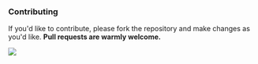 <h3>Contributing</h3>
If you'd like to contribute, please fork the repository and make changes as you'd like. <b>Pull requests are warmly welcome.</b>
<p></p>
<a href="https://github.com/AnDCGI/mayaScripts/graphs/contributors">
  <img src="https://contrib.rocks/image?repo=AnDCGI/mayaScripts" />
</a>
